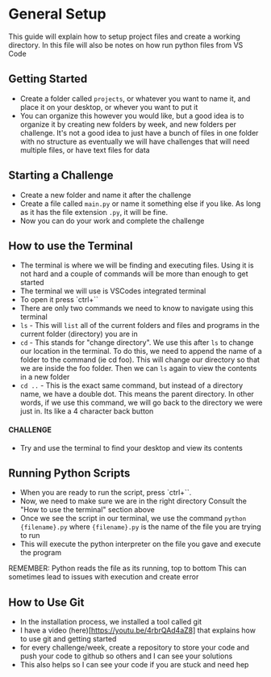 
# General Setup
This guide will explain how to setup project files
and create a working directory. In this file will
also be notes on how run python files from VS Code


## Getting Started
 - Create a folder called `projects`, or whatever
   you want to name it, and place it on your desktop,
   or whever you want to put it
 - You can organize this however you would like, but
   a good idea is to organize it by creating new
   folders by week, and new folders per challenge.
   It's not a good idea to just have a bunch of files
   in one folder with no structure as eventually we
   will have challenges that will need multiple files,
   or have text files for data


## Starting a Challenge
 - Create a new folder and name it after the challenge
 - Create a file called `main.py` or name it something
   else if you like. As long as it has the file extension
   `.py`, it will be fine.
 - Now you can do your work and complete the challenge


## How to use the Terminal
 - The terminal is where we will be finding and executing
   files. Using it is not hard and a couple of commands will
   be more than enough to get started
 - The terminal we will use is VSCodes integrated terminal
 - To open it press `ctrl+\``
 - There are only two commands we need to know to navigate
   using this terminal
 - `ls` - This will `list` all of the current folders and files
   and programs in the current folder (directory) you are in
 - `cd` - This stands for "change directory". We use this after `ls`
   to change our location in the terminal. To do this, we need to
   append the name of a folder to the command (ie cd foo). This will
   change our directory so that we are inside the foo folder. Then we
   can `ls` again to view the contents in a new folder
 - `cd ..` - This is the exact same command, but instead of a directory
   name, we have a double dot. This means the parent directory. In
   other words, if we use this command, we will go back to the directory
   we were just in. Its like a 4 character back button

#### CHALLENGE
 - Try and use the terminal to find your desktop and view its contents



## Running Python Scripts
 - When you are ready to run the script, press `ctrl+\``.
 - Now, we need to make sure we are in the right directory
   Consult the "How to use the terminal" section above
 - Once we see the script in our terminal, we use the command
   `python {filename}.py` where `{filename}.py` is the name of
   the file you are trying to run
 - This will execute the python interpreter on the file you gave
   and execute the program
  
REMEMBER: Python reads the file as its running, top to bottom
This can sometimes lead to issues with execution and create error


## How to Use Git
 - In the installation process, we installed a tool called git
 - I have a video (here)[https://youtu.be/4rbrQAd4aZ8] that explains
   how to use git and getting started
 - for every challenge/week, create a repository to store your code
   and push your code to github so others and I can see your solutions
 - This also helps so I can see your code if you are stuck and need hep

